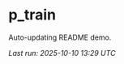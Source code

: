 # p_train

Auto-updating README demo.

<!--START_SECTION:status-->
_Last run: 2025-10-10 13:29 UTC_
<!--END_SECTION:status-->










































































































































































































































































































































































































































































































































































































































































































































































































































































































































































































































































































































































































